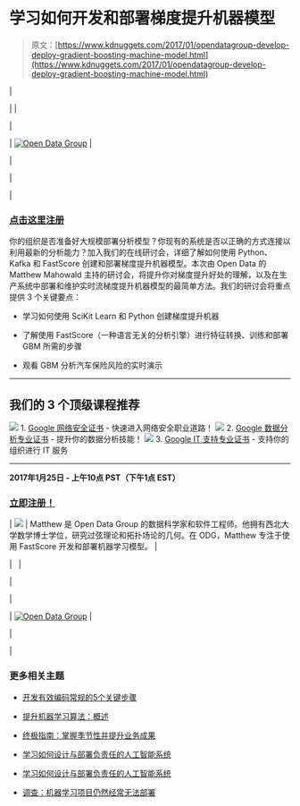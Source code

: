 # 学习如何开发和部署梯度提升机器模型

> 原文：[https://www.kdnuggets.com/2017/01/opendatagroup-develop-deploy-gradient-boosting-machine-model.html](https://www.kdnuggets.com/2017/01/opendatagroup-develop-deploy-gradient-boosting-machine-model.html)

|

&#124;   &#124;

&#124;

&#124; [![Open Data Group](../Images/80fc2e94ce32ba46d150323eed4d0779.png)](https://event.on24.com/eventRegistration/EventLobbyServlet?target=reg20.jsp&referrer=&eventid=1346491&sessionid=1&key=CBC818C1F430846F636B559872FC2CD5&regTag=&sourcepage=register) &#124;

&#124;

&#124;

&#124;

### [点击这里注册](https://event.on24.com/eventRegistration/EventLobbyServlet?target=reg20.jsp&referrer=&eventid=1346491&sessionid=1&key=CBC818C1F430846F636B559872FC2CD5&regTag=&sourcepage=register)

你的组织是否准备好大规模部署分析模型？你现有的系统是否以正确的方式连接以利用最新的分析能力？加入我们的在线研讨会，详细了解如何使用 Python、Kafka 和 FastScore 创建和部署梯度提升机器模型。本次由 Open Data 的 Matthew Mahowald 主持的研讨会，将提升你对梯度提升好处的理解，以及在生产系统中部署和维护实时流梯度提升机器模型的最简单方法。我们的研讨会将重点提供 3 个关键要点：

+   学习如何使用 SciKit Learn 和 Python 创建梯度提升机器

+   了解使用 FastScore（一种语言无关的分析引擎）进行特征转换、训练和部署 GBM 所需的步骤

+   观看 GBM 分析汽车保险风险的实时演示

* * *

## 我们的 3 个顶级课程推荐

![](../Images/0244c01ba9267c002ef39d4907e0b8fb.png) 1\. [Google 网络安全证书](https://www.kdnuggets.com/google-cybersecurity) - 快速进入网络安全职业道路！ ![](../Images/e225c49c3c91745821c8c0368bf04711.png) 2\. [Google 数据分析专业证书](https://www.kdnuggets.com/google-data-analytics) - 提升你的数据分析技能！ ![](../Images/0244c01ba9267c002ef39d4907e0b8fb.png) 3\. [Google IT 支持专业证书](https://www.kdnuggets.com/google-itsupport) - 支持你的组织进行 IT 服务

* * *

**2017年1月25日 - 上午10点 PST（下午1点 EST）**

### [立即注册！](https://event.on24.com/eventRegistration/EventLobbyServlet?target=reg20.jsp&referrer=&eventid=1346491&sessionid=1&key=CBC818C1F430846F636B559872FC2CD5&regTag=&sourcepage=register)

&#124; ![](../Images/bd41bda4287077d7667b750590c362c4.png) &#124; Matthew 是 Open Data Group 的数据科学家和软件工程师。他拥有西北大学数学博士学位，研究过弦理论和拓扑场论的几何。在 ODG，Matthew 专注于使用 FastScore 开发和部署机器学习模型。 &#124;

&#124;   &#124;

&#124;

&#124;

&#124; [![Open Data Group](../Images/57171b6f6738f7ddfb9870c80fa95908.png)](http://www.opendatagroup.com/) &#124;

&#124;

|

### 更多相关主题

+   [开发有效编码常规的5个关键步骤](https://www.kdnuggets.com/2023/08/5-crucial-steps-develop-effective-coding-routine.html)

+   [提升机器学习算法：概述](https://www.kdnuggets.com/2022/07/boosting-machine-learning-algorithms-overview.html)

+   [终极指南：掌握季节性并提升业务成果](https://www.kdnuggets.com/2023/08/media-mix-modeling-ultimate-guide-mastering-seasonality-boosting-business-results.html)

+   [学习如何设计与部署负责任的人工智能系统](https://www.kdnuggets.com/2023/10/teradata-design-deploy-responsible-ai-systems-whitepaper)

+   [学习如何设计与部署负责任的人工智能系统](https://www.kdnuggets.com/2023/11/teradata-design-deploy-responsible-ai-systems-whitepaper)

+   [调查：机器学习项目仍然经常无法部署](https://www.kdnuggets.com/survey-machine-learning-projects-still-routinely-fail-to-deploy)
